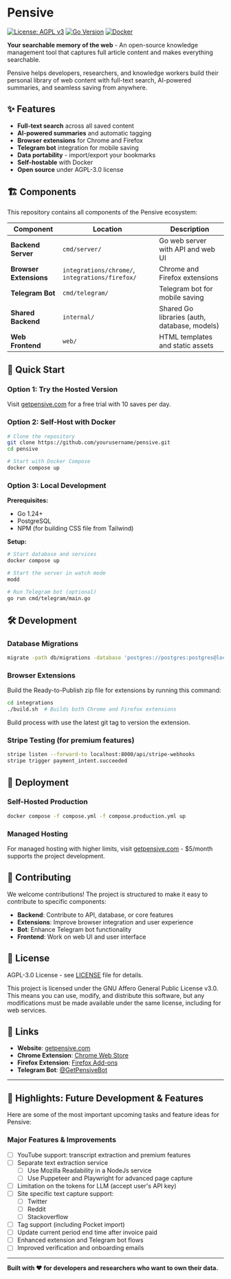 # Pensive

[![License: AGPL v3](https://img.shields.io/badge/License-AGPL%20v3-blue.svg)](https://www.gnu.org/licenses/agpl-3.0)
[![Go Version](https://img.shields.io/badge/Go-1.24+-blue.svg)](https://golang.org)
[![Docker](https://img.shields.io/badge/Docker-Ready-blue.svg)](https://www.docker.com/)

**Your searchable memory of the web** - An open-source knowledge management tool that captures full article content and makes everything searchable.

Pensive helps developers, researchers, and knowledge workers build their personal library of web content with full-text search, AI-powered summaries, and seamless saving from anywhere.

## ✨ Features

- **Full-text search** across all saved content
- **AI-powered summaries** and automatic tagging
- **Browser extensions** for Chrome and Firefox
- **Telegram bot** integration for mobile saving
- **Data portability** - import/export your bookmarks
- **Self-hostable** with Docker
- **Open source** under AGPL-3.0 license

## 🏗️ Components

This repository contains all components of the Pensive ecosystem:

| Component | Location | Description |
|-----------|----------|-------------|
| **Backend Server** | `cmd/server/` | Go web server with API and web UI |
| **Browser Extensions** | `integrations/chrome/`, `integrations/firefox/` | Chrome and Firefox extensions |
| **Telegram Bot** | `cmd/telegram/` | Telegram bot for mobile saving |
| **Shared Backend** | `internal/` | Shared Go libraries (auth, database, models) |
| **Web Frontend** | `web/` | HTML templates and static assets |

## 🚀 Quick Start

### Option 1: Try the Hosted Version
Visit [getpensive.com](https://getpensive.com) for a free trial with 10 saves per day.

### Option 2: Self-Host with Docker

```bash
# Clone the repository
git clone https://github.com/yourusername/pensive.git
cd pensive

# Start with Docker Compose
docker compose up
```

### Option 3: Local Development

**Prerequisites:**
- Go 1.24+
- PostgreSQL
- NPM (for building CSS file from Tailwind)

**Setup:**
```bash
# Start database and services
docker compose up

# Start the server in watch mode
modd

# Run Telegram bot (optional)
go run cmd/telegram/main.go
```

## 🛠️ Development

### Database Migrations
```bash
migrate -path db/migrations -database 'postgres://postgres:postgres@localhost:5432/pensive?sslmode=disable' up 1
```

### Browser Extensions
Build the Ready-to-Publish zip file for extensions by running this command:
```bash
cd integrations
./build.sh  # Builds both Chrome and Firefox extensions
```
Build process with use the latest git tag to version the extension.

### Stripe Testing (for premium features)
```bash
stripe listen --forward-to localhost:8000/api/stripe-webhooks
stripe trigger payment_intent.succeeded
```

## 🏢 Deployment

### Self-Hosted Production
```bash
docker compose -f compose.yml -f compose.production.yml up
```

### Managed Hosting
For managed hosting with higher limits, visit [getpensive.com](https://getpensive.com) - $5/month supports the project development.

## 🤝 Contributing

We welcome contributions! The project is structured to make it easy to contribute to specific components:

- **Backend**: Contribute to API, database, or core features
- **Extensions**: Improve browser integration and user experience  
- **Bot**: Enhance Telegram bot functionality
- **Frontend**: Work on web UI and user interface

## 📄 License

AGPL-3.0 License - see [LICENSE](LICENSE) file for details.

This project is licensed under the GNU Affero General Public License v3.0. This means you can use, modify, and distribute this software, but any modifications must be made available under the same license, including for web services.

## 🔗 Links

- **Website**: [getpensive.com](https://getpensive.com)
- **Chrome Extension**: [Chrome Web Store](https://chromewebstore.google.com/detail/pensive-save-search-what/klmginbbicjdpaodcbokdjbhnbaocomd)
- **Firefox Extension**: [Firefox Add-ons](https://addons.mozilla.org/en-US/firefox/addon/pensive/)
- **Telegram Bot**: [@GetPensiveBot](https://t.me/GetPensiveBot)

---

## 🚧 Highlights: Future Development & Features

Here are some of the most important upcoming tasks and feature ideas for Pensive:

### Major Features & Improvements
- [ ] YouTube support: transcript extraction and premium features
- [ ] Separate text extraction service
    - [ ] Use Mozilla Readability in a NodeJs service
    - [ ] Use Puppeteer and Playwright for advanced page capture
- [ ] Limitation on the tokens for LLM (accept user's API key)
- [ ] Site specific text capture support:
    - [ ] Twitter
    - [ ] Reddit
    - [ ] Stackoverflow
- [ ] Tag support (including Pocket import)
- [ ] Update current period end time after invoice paid
- [ ] Enhanced extension and Telegram bot flows
- [ ] Improved verification and onboarding emails

---

**Built with ❤️ for developers and researchers who want to own their data.**
